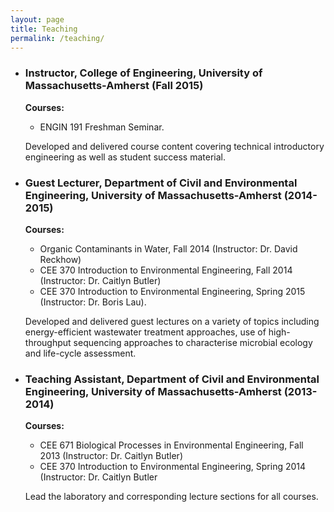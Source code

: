 ```yaml
---
layout: page
title: Teaching
permalink: /teaching/
---
```



- ### **Instructor, College of Engineering, University of Massachusetts-Amherst (Fall 2015)**
  **Courses:**
  - ENGIN 191 Freshman Seminar.

  Developed and delivered course content covering technical introductory engineering as well as student success material.  

- ### **Guest Lecturer, Department of Civil and Environmental Engineering, University of Massachusetts-Amherst (2014-2015)**
  **Courses:**
  - Organic Contaminants in Water, Fall 2014 (Instructor: Dr. David Reckhow)
  - CEE 370 Introduction to Environmental Engineering, Fall 2014 (Instructor: Dr. Caitlyn Butler)
  - CEE 370 Introduction to Environmental Engineering, Spring 2015 (Instructor: Dr. Boris Lau).  

  Developed and delivered guest lectures on a variety of topics including energy-efficient wastewater treatment approaches, use of high-throughput sequencing approaches to characterise microbial ecology and life-cycle assessment.

- ### **Teaching Assistant, Department of Civil and Environmental Engineering, University of Massachusetts-Amherst (2013-2014)**

  **Courses:**
  - CEE 671 Biological Processes in Environmental Engineering, Fall 2013 (Instructor: Dr. Caitlyn Butler)
  - CEE 370 Introduction to Environmental Engineering, Spring 2014 (Instructor: Dr. Caitlyn Butler

  Lead the laboratory and corresponding lecture sections for all courses.
